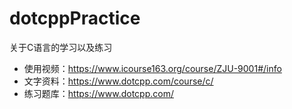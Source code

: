 # dotcppPractice
关于C语言的学习以及练习<br>
- 使用视频：https://www.icourse163.org/course/ZJU-9001#/info <br>
- 文字资料：https://www.dotcpp.com/course/c/ <br>
- 练习题库：https://www.dotcpp.com/
